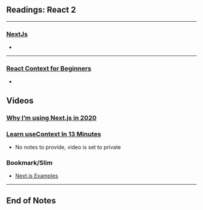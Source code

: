 ## Readings: React 2
***

### [NextJs](https://nextjs.org/learn/basics/getting-started)

- 

***


### [React Context for Beginners](https://www.freecodecamp.org/news/react-context-for-beginners/)

- 
## Videos
### [Why I’m using Next.js in 2020](https://www.youtube.com/watch?v=rtgbaKBhdkk)
### [Learn useContext In 13 Minutes](https://www.youtube.com/watch?v=5LrDIWkK_Bc)
- No notes to provide, video is set to private



### Bookmark/Slim
- [Next.js Examples](https://github.com/vercel/next.js/tree/canary/examples)


***
 ## End of Notes
